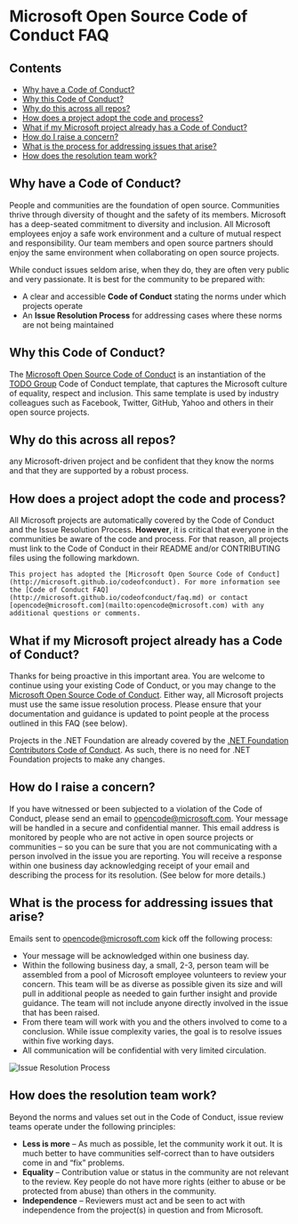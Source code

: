 # Microsoft Open Source Code of Conduct FAQ

## Contents
* [Why have a Code of Conduct?](#whycode)
* [Why this Code of Conduct?](#whythis)
* [Why do this across all repos?](#allrepos)
* [How does a project adopt the code and process?](#howadopt)
* [What if my Microsoft project already has a Code of Conduct?](#alreadyhave)
* [How do I raise a concern?](#howreport)
* [What is the process for addressing issues that arise?](#process)
* [How does the resolution team work?](#howteamworks)

## <a name="whycode"></a>Why have a Code of Conduct?
People and communities are the foundation of open source.  Communities thrive through diversity of thought and the safety of its members. Microsoft has a deep-seated commitment to diversity and inclusion. All Microsoft employees enjoy a safe work environment and a culture of mutual respect and responsibility.  Our team members and open source partners should enjoy the same environment when collaborating on open source projects.

While conduct issues seldom arise, when they do, they are often very public and very passionate. It is best for the community to be prepared with:  

* A clear and accessible **Code of Conduct** stating the norms under which projects operate 
* An **Issue Resolution Process** for addressing cases where these norms are not being maintained 

## <a name="whythis"></a>Why this Code of Conduct?
The [Microsoft Open Source Code of Conduct](http://microsoft.github.io/codeofconduct) is an instantiation of the [TODO Group](http://todogroup.org/) Code of Conduct template, that captures the Microsoft culture of equality, respect and inclusion.  This same template is used by industry colleagues such as Facebook, Twitter, GitHub, Yahoo and others in their open source projects.

## <a name="allrepos"></a>Why do this across all repos?
any Microsoft-driven project and be confident that they know the norms and that they are supported by a robust process.

## <a name="howadopt"></a>How does a project adopt the code and process?
All Microsoft projects are automatically covered by the Code of Conduct and the Issue Resolution Process.  **However**, it is critical that everyone in the communities be aware of the code and process. For that reason, all projects must link to the Code of Conduct in their README and/or CONTRIBUTING files using the following markdown.

```
This project has adopted the [Microsoft Open Source Code of Conduct](http://microsoft.github.io/codeofconduct). For more information see the [Code of Conduct FAQ](http://microsoft.github.io/codeofconduct/faq.md) or contact [opencode@microsoft.com](mailto:opencode@microsoft.com) with any additional questions or comments.
```

## <a name="alreadyhave"></a>What if my Microsoft project already has a Code of Conduct?
Thanks for being proactive in this important area.  You are welcome to continue using your existing Code of Conduct, or you may change to the [Microsoft Open Source Code of Conduct](http://microsoft.github.io/codeofconduct).  Either way, all Microsoft projects must use the same issue resolution process.  Please ensure that your documentation and guidance is updated to point people at the process outlined in this FAQ (see below).

Projects in the .NET Foundation are already covered by the [.NET Foundation Contributors Code of Conduct](https://www.dotnetfoundation.org/code-of-conduct). As such, there is no need for .NET Foundation projects to make any changes. 

## <a name="howreport"></a>How do I raise a concern?
If you have witnessed or been subjected to a violation of the Code of Conduct, please send an email to [opencode@microsoft.com](mailto:opencode@microsoft.com). Your message will be handled in a secure and confidential manner. This email address is monitored by people who are not active in open source projects or communities – so you can be sure that you are not communicating with a person involved in the issue you are reporting. You will receive a response within one business day acknowledging receipt of your email and describing the process for its resolution. (See below for more details.)

## <a name="process"></a>What is the process for addressing issues that arise?
Emails sent to [opencode@microsoft.com](mailto:opencode@microsoft.com) kick off the following process:

* Your message will be acknowledged within one business day.
* Within the following business day, a small, 2-3, person team will be assembled from a pool of Microsoft employee volunteers to review your concern.  This team will be as diverse as possible given its size and will pull in additional people as needed to gain further insight and provide guidance. The team will not include anyone directly involved in the issue that has been raised.
* From there team will work with you and the others involved to come to a conclusion.  While issue complexity varies, the goal is to resolve issues within five working days.
* All communication will be confidential with very limited circulation.

![Issue Resolution Process](/IssueResolutionProcess.png)

## <a name="howteamworks"></a>How does the resolution team work?
Beyond the norms and values set out in the Code of Conduct, issue review teams operate under the following principles:

* **Less is more** – As much as possible, let the community work it out.  It is much better to have communities self-correct than to have outsiders come in and “fix” problems.
* **Equality** – Contribution value or status in the community are not relevant to the review.  Key people do not have more rights (either to abuse or be protected from abuse) than others in the community.
* **Independence** – Reviewers must act and be seen to act with independence from the project(s) in question and from Microsoft. 
